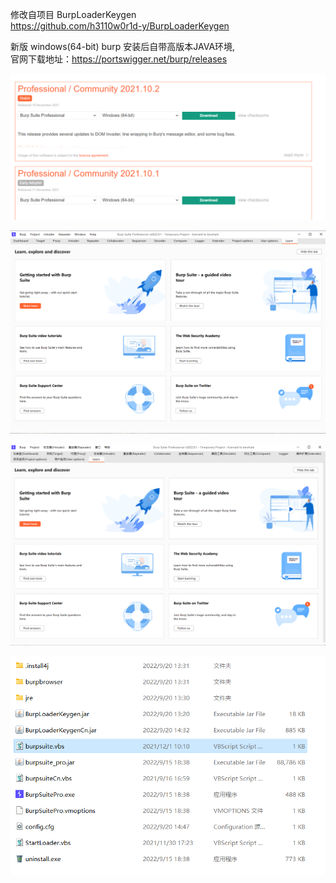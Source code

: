 修改自项目 BurpLoaderKeygen  
https://github.com/h3110w0r1d-y/BurpLoaderKeygen

新版 windows(64-bit) burp 安装后自带高版本JAVA环境,  
官网下载地址：https://portswigger.net/burp/releases
  
![](https://github.com/bewhale/BurpLoaderKeygen-Modified/blob/main/img/burpsuite2.png?raw=true)

![](https://github.com/bewhale/BurpLoaderKeygen-Modified/blob/main/img/burpsuite.png?raw=true)

![](https://github.com/bewhale/BurpLoaderKeygen-Modified/blob/main/img/burpsuite1.png?raw=true)

![](https://github.com/bewhale/BurpLoaderKeygen-Modified/blob/main/img/burpsuite3.png?raw=true)
